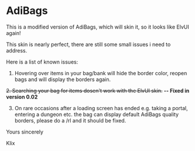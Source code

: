 # AdiBags
This is a modified version of AdiBags, which will skin it, so it looks like ElvUI again!

This skin is nearly perfect, there are still some small issues i need to address.

Here is a list of known issues:
1. Hovering over items in your bag/bank will hide the border color, reopen bags and will display the borders again.

~~2. Searching your bag for items dosen't work with the ElvUI skin.~~ **-- Fixed in version 0.02**

3. On rare occasions after a loading screen has ended e.g. taking a portal, entering a dungeon etc. the bag can display default AdiBags quality borders, please do a /rl and it should be fixed.


Yours sincerely

Klix

